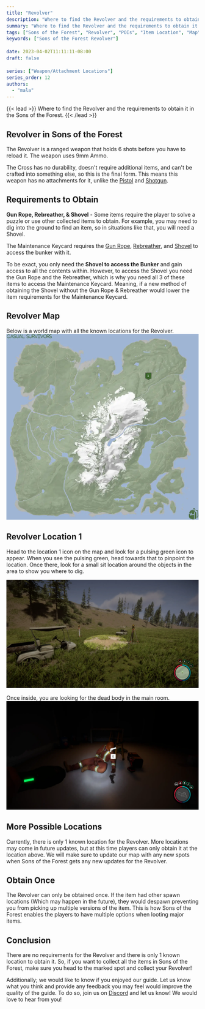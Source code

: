 ```yaml
---
title: "Revolver"
description: "Where to find the Revolver and the requirements to obtain it in the Sons of the Forest."
summary: "Where to find the Revolver and the requirements to obtain it. Click here to learn more about it!"
tags: ["Sons of the Forest", "Revolver", "POIs", "Item Location", "Map"]
keywords: ["Sons of the Forest Revolver"]

date: 2023-04-02T11:11:11-08:00
draft: false

series: ["Weapon/Attachment Locations"]
series_order: 12
authors:
  - "mala"
---
```


{{< lead >}}
Where to find the Revolver and the requirements to obtain it in the Sons of the Forest.
{{< /lead >}}

## Revolver in Sons of the Forest
The Revolver is a ranged weapon that holds 6 shots before you have to reload it. The weapon uses 9mm Ammo.

The Cross has no durability, doesn't require additional items, and can't be crafted into something else, so this is the final form. This means this weapon has no attachments for it, unlike the [Pistol](/sons-of-the-forest/guides/pistol/) and [Shotgun](/sons-of-the-forest/guides/shotgun/). 


## Requirements to Obtain
**Gun Rope, Rebreather, & Shovel** - Some items require the player to solve a puzzle or use other collected items to obtain. For example, you may need to dig into the ground to find an item, so in situations like that, you will need a  Shovel. 

The Maintenance Keycard requires the [Gun Rope](/sons-of-the-forest/guides/rope-gun/), [Rebreather](/sons-of-the-forest/guides/rebreather/), and [Shovel](/sons-of-the-forest/guides/shovel/) to access the bunker with it.

To be exact, you only need the **Shovel to access the Bunker** and gain access to all the contents within. However, to access the Shovel you need the Gun Rope and the Rebreather, which is why you need all 3 of these items to access the Maintenance Keycard. Meaning, if a new method of obtaining the Shovel without the Gun Rope & Rebreather would lower the item requirements for the Maintenance Keycard. 

## Revolver Map
Below is a world map with all the known locations for the Revolver.
![Sons of the Forest Revolver Location](img/map.webp)

## Revolver Location 1
Head to the location 1 icon on the map and look for a pulsing green icon to appear. When you see the pulsing green, head towards that to pinpoint the location. Once there, look for a small sit location around the objects in the area to show you where to dig. 

![Sons of the Forest Revolver Dig Spot](img/maintshaftc-covered.webp)

Once inside, you are looking for the dead body in the main room.
![Sons of the Forest Revolver on Body](featured.webp)

## More Possible Locations
Currently, there is only 1 known location for the Revolver. More locations may come in future updates, but at this time players can only obtain it at the location above.
We will make sure to update our map with any new spots when Sons of the Forest gets any new updates for the Revolver.

## Obtain Once
The Revolver can only be obtained once. If the item had other spawn locations (Which may happen in the future), they would despawn preventing you from picking up multiple versions of the item. This is how Sons of the Forest enables the players to have multiple options when looting major items. 

## Conclusion
There are no requirements for the Revolver and there is only 1 known location to obtain it. So, if you want to collect all the items in Sons of the Forest, make sure you head to the marked spot and collect your Revolver!

Additionally; we would like to know if you enjoyed our guide. Let us know what you think and provide any feedback you may feel would improve the quality of the guide. To do so, join us on [Discord](https://discord.gg/ZXp93XsKnN) and let us know! We would love to hear from you! 